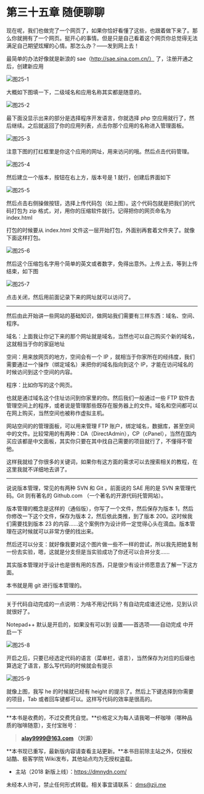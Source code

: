 第三十五章 随便聊聊
===

现在呢，我们也做完了一个网页了，如果你恰好看懂了这些，也跟着做下来了。那么你就拥有了一个网页。挺开心的事情。但是只是自己看着这个网页你总觉得无法满足自己期望炫耀的心情。那怎么办？——发到网上去！

最简单的办法好像就是新浪的 sae（http://sae.sina.com.cn/） 了，注册开通之后，创建新应用

![图25-1](http://coffee.zji.me/imgs/35-1.png)

大概如下图填一下，二级域名和应用名称其实都是随意的。

![图25-2](http://coffee.zji.me/imgs/35-2.png)

最下面没显示出来的部分是选择程序开发语言，你就选择 php 空应用就行了，然后继续。之后就返回了你的应用列表，点击你那个应用的名称进入管理面板。

![图25-3](http://coffee.zji.me/imgs/35-3.png)

注意下图的打红框里是你这个应用的网址，用来访问的哦。然后点击代码管理。

![图25-4](http://coffee.zji.me/imgs/35-4.png)

然后建立一个版本，按钮在右上方，版本号是 1 就行，创建后界面如下

![图25-5](http://coffee.zji.me/imgs/35-5.png)

然后点击右侧操做按钮，选择上传代码包（如上图）。这个代码包就是把我们的代码打包为 zip 格式，对，用你的压缩软件就行。记得把你的网页命名为 index.html

打包的时候要从 index.html 文件这一层开始打包，外面别再套着文件夹了。就像下面这样打包。

![图25-6](http://coffee.zji.me/imgs/35-6.png)

然后这个压缩包名字用个简单的英文或者数字，免得出意外。上传上去，等到上传结束，如下图

![图25-7](http://coffee.zji.me/imgs/35-7.png)

点击关闭，然后用前面记录下来的网址就可以访问了。

---

然后由此开始讲一些网站的基础知识，做网站我们需要有三样东西：域名、空间、程序。

域名：上面我让你记下来的那个网址就是域名，当然也可以自己购买个新的域名，这就相当于你的家庭地址

空间：用来放网页的地方，空间会有一个 IP ，就相当于你家所在的经纬度，我们需要通过一个操作（绑定域名）来把你的域名指向到这个 IP，才能在访问域名的时候访问到这个空间的内容。

程序：比如你写的这个网页。

也就是通过域名这个住址访问到你家里的你。然后我们一般通过一些 FTP 软件去管理空间上的程序，或者说是管理那些既存在服务器上的文件。域名和空间都可以在网上购买，当然空间也被称作虚拟主机。

网站空间的的管理面板，可以用来管理 FTP 账户，绑定域名，数据库，甚至空间中的文件。比较常用的有两种：DA（DirectAdmin），CP（cPanel），当然在国内买应该都是中文面板，其实你只要在其中找自己需要的项目就行了，不懂得不管他。

这样我就给了你很多的关键词，如果你有这方面的需求可以去搜索相关的教程，在这里我就不详细地去讲了。

---

说说版本管理，常见的有两种 SVN 和 Git 。前面说的 SAE 用的是 SVN 来管理代码。Git 则有著名的 Github.com （一个著名的开源代码托管网站）。

版本管理的概念是这样的（通俗版），你写了一个文件，然后保存为版本 1，然后你修改一下这个文件，保存为版本 2，然后依此类推，到了版本 200。这时候我们需要找到版本 23 的内容……这个案例作为设计师一定觉得心头在滴血。版本管理在这时候就可以非常方便的找出来。

然后还可以分支：就好像我要对这个图片做一些不一样的尝试，所以我先把她复制一份去实验，嗯，这就是分支但是当实验成功了你还可以合并分支……

其实版本管理对于设计也是很有用的东西，只是很少有设计师愿意去了解一下这方面。

本书就是用 git 进行版本管理的。

---

关于代码自动完成的一点说明：为啥不用记代码？有自动完成谁还记他，见到认识就很好了。

Notepad++ 默认是开启的，如果没有可以到 设置——首选项——自动完成 中开启一下

![图25-8](http://coffee.zji.me/imgs/35-8.png)

开启之后，只要已经选定代码的语言（菜单栏，语言），当然保存为对应的后缀也算选定了语言，那么写代码的时候就会有提示

![图25-9](http://coffee.zji.me/imgs/35-9.png)

就像上图，我写 he 的时候就已经有 height 的提示了。然后上下键选择到你需要的项目，Tab 或者回车键都可以。这样写代码的效率是很高的。

---

**本书是收费的，不过交费凭自觉。**价格定义为每人请我喝一杯咖啡（哪种品质的咖啡随意），支付宝账号：

> **alay9999@163.com  （刘源）**

**本书现已重写，最新版内容请查看主站更新。**本书目前除主站之外，仅授权站酷、极客学院 Wiki发布，其他站点均为无授权盗载。

* 主站（2018 新版上线）：https://dmnydn.com/

未经本人许可，禁止任何形式转载。相关事宜请联系： dms@zji.me
